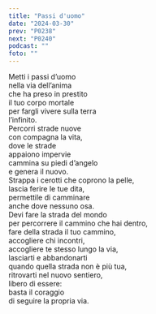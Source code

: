```yaml
---
title: "Passi d'uomo"
date: "2024-03-30"
prev: "P0238"
next: "P0240"
podcast: ""
foto: ""
---
```


Metti i passi d’uomo  
nella via dell’anima  
che ha preso in prestito  
il tuo corpo mortale  
per fargli vivere sulla terra  
l’infinito.  
Percorri strade nuove  
con compagna la vita,  
dove le strade   
appaiono impervie  
cammina su piedi d’angelo  
e genera il nuovo.  
Strappa i cerotti che coprono la pelle,  
lascia ferire le tue dita,  
permettile di camminare  
anche dove nessuno osa.  
Devi fare la strada del mondo  
per percorrere il cammino che hai dentro,  
fare della strada il tuo cammino,  
accogliere chi incontri,   
accogliere te stesso lungo la via,  
lasciarti e abbandonarti  
quando quella strada non è più tua,  
ritrovarti nel nuovo sentiero,  
libero di essere:  
basta il coraggio   
di seguire la propria via. 